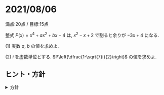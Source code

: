 # 2021/08/06

満点:20点 / 目標:15点

整式 $P(x)=x^4+ax^2+bx-4$ は, $x^2-x+2$ で割ると余りが $-3x+4$ になる.

(1) 実数 $a$, $b$ の値を求めよ.

(2) $i$ を虚数単位とする. $P\left(\dfrac{1-\sqrt{7}i}{2}\right)$ の値を求めよ.

<div style="page-break-before:always"></div>

## ヒント・方針

<details markdown="1">
<summary>方針</summary>

- (1) 頑張って割り算をしたあと, 余りを係数比較する.
- (2) $x=\dfrac{1-\sqrt{7}i}{2}$ をそのまま代入すると先が見えない.
    - 変形して2次方程式を作り, 効率の良い計算を考える.
    - 黄チャートIIB 例題56
- **次数下げ**による解法もあり

</details>